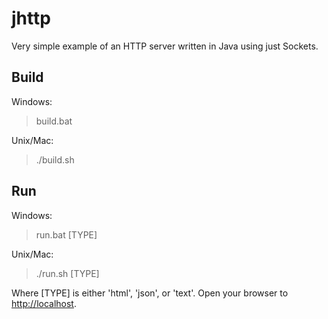 # jhttp

Very simple example of an HTTP server written in Java using just Sockets.

## Build

Windows:

   > build.bat

Unix/Mac:

   > ./build.sh

## Run

Windows:

   > run.bat [TYPE]

Unix/Mac:

   > ./run.sh [TYPE]

Where [TYPE] is either 'html', 'json', or 'text'. Open your browser to [http://localhost](http://localhost).
